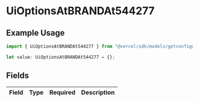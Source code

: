 # UiOptionsAtBRANDAt544277

## Example Usage

```typescript
import { UiOptionsAtBRANDAt544277 } from "@vercel/sdk/models/getconfigurationproductsop.js";

let value: UiOptionsAtBRANDAt544277 = {};
```

## Fields

| Field       | Type        | Required    | Description |
| ----------- | ----------- | ----------- | ----------- |